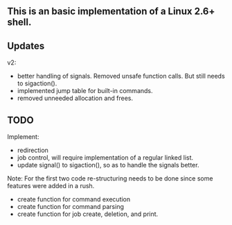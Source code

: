 This is an basic implementation of a Linux 2.6+ shell.
---

Updates
---
v2:
- better handling of signals. Removed unsafe function calls. But still needs
to sigaction().
- implemented jump table for built-in commands.
- removed unneeded allocation and frees.

TODO
-----
Implement:
- redirection
- job control, will require implementation of a regular linked list.
- update signal() to sigaction(), so as to handle the signals better.

Note: For the first two code re-structuring needs to be done
since some features were added in a rush.

- create function for command execution
- create function for command parsing
- create function for job create, deletion, and print.
